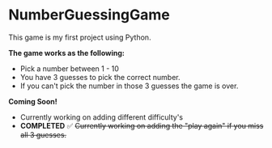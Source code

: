 # NumberGuessingGame
This game is my first project using Python.

**The game works as the following:**
  - Pick a number between 1 - 10
  - You have 3 guesses to pick the correct number.
  - If you can't pick the number in those 3 guesses the game is over.

**Coming Soon!**
  - Currently working on adding different difficulty's
  - **COMPLETED** ✅ ~~Currently working on adding the "play again" if you miss all 3 guesses.~~

